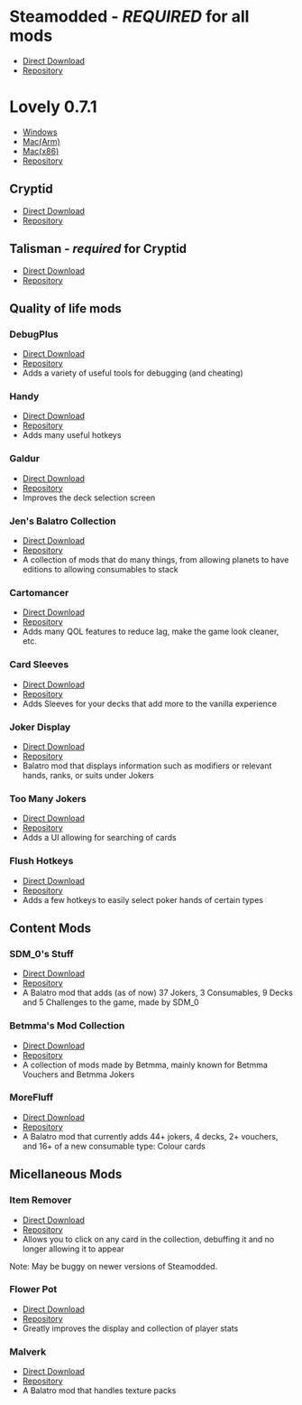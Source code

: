 # Steamodded - ***REQUIRED*** for all mods
- [Direct Download](https://github.com/Steamodded/smods/archive/refs/heads/main.zip)
- [Repository](https://github.com/Steamodded/smods)

# Lovely 0.7.1
- [Windows](https://github.com/ethangreen-dev/lovely-injector/releases/download/v0.7.1/lovely-x86_64-pc-windows-msvc.zip)
- [Mac(Arm)](https://github.com/ethangreen-dev/lovely-injector/releases/download/v0.7.1/lovely-aarch64-apple-darwin.tar.gz)
- [Mac(x86)](https://github.com/ethangreen-dev/lovely-injector/releases/download/v0.7.1/lovely-x86_64-apple-darwin.tar.gz)
- [Repository](https://github.com/ethangreen-dev/lovely-injector)

## Cryptid
- [Direct Download](https://github.com/MathIsFun0/Cryptid/archive/refs/heads/main.zip)
- [Repository](https://github.com/MathIsFun0/Cryptid)
## Talisman - ***required*** for Cryptid
- [Direct Download](https://github.com/MathIsFun0/Talisman/archive/refs/heads/main.zip)
- [Repository](https://github.com/MathIsFun0/Talisman)

## Quality of life mods

### DebugPlus
- [Direct Download](https://github.com/WilsontheWolf/DebugPlus/archive/refs/heads/master.zip)
- [Repository](https://github.com/WilsontheWolf/DebugPlus)
- Adds a variety of useful tools for debugging (and cheating)

### Handy
- [Direct Download](https://github.com/SleepyG11/HandyBalatro/archive/refs/heads/main.zip)
- [Repository](https://github.com/SleepyG11/HandyBalatro)
- Adds many useful hotkeys

### Galdur
- [Direct Download](https://github.com/Eremel/Galdur/archive/refs/heads/master.zip)
- [Repository](https://github.com/Eremel/Galdur)
- Improves the deck selection screen

### Jen's Balatro Collection
- [Direct Download](https://github.com/jenwalter666/JensBalatroCollection/archive/refs/heads/main.zip)
- [Repository](https://github.com/jenwalter666/JensBalatroCollection)
- A collection of mods that do many things, from allowing planets to have editions to allowing consumables to stack

### Cartomancer
- [Direct Download](https://github.com/stupxd/Cartomancer/archive/refs/heads/main.zip)
- [Repository](https://github.com/stupxd/Cartomancer)
- Adds many QOL features to reduce lag, make the game look cleaner, etc.

### Card Sleeves
- [Direct Download](https://github.com/larswijn/CardSleeves/archive/refs/heads/main.zip)
- [Repository](https://github.com/larswijn/CardSleeves)
- Adds Sleeves for your decks that add more to the vanilla experience

### Joker Display
- [Direct Download](https://github.com/nh6574/JokerDisplay/archive/refs/heads/main.zip)
- [Repository](https://github.com/nh6574/JokerDisplay)
- Balatro mod that displays information such as modifiers or relevant hands, ranks, or suits under Jokers

### Too Many Jokers
- [Direct Download](https://github.com/cg-223/toomanyjokers/archive/refs/heads/main.zip)
- [Repository](https://github.com/cg-223/toomanyjokers)
- Adds a UI allowing for searching of cards

### Flush Hotkeys
- [Direct Download](https://github.com/Agoraaa/FlushHotkeys/archive/refs/heads/main.zip)
- [Repository](https://github.com/Agoraaa/FlushHotkeys)
- Adds a few hotkeys to easily select poker hands of certain types

## Content Mods

### SDM_0's Stuff
- [Direct Download](https://github.com/SDM0/SDM_0-s-Stuff/archive/refs/heads/main.zip)
- [Repository](https://github.com/SDM0/SDM_0-s-Stuff)
- A Balatro mod that adds (as of now) 37 Jokers, 3 Consumables, 9 Decks and 5 Challenges to the game, made by SDM_0

### Betmma's Mod Collection
- [Direct Download](https://github.com/betmma/my_balatro_mods/archive/refs/heads/main.zip)
- [Repository](https://github.com/betmma/my_balatro_mods)
- A collection of mods made by Betmma, mainly known for Betmma Vouchers and Betmma Jokers

### MoreFluff
- [Direct Download](https://github.com/notmario/MoreFluff/archive/refs/heads/main.zip)
- [Repository](https://github.com/notmario/MoreFluff)
- A Balatro mod that currently adds 44+ jokers, 4 decks, 2+ vouchers, and 16+ of a new consumable type: Colour cards

## Micellaneous Mods

### Item Remover
- [Direct Download](https://github.com/art-muncher/Item-Remover/archive/refs/heads/main.zip)
- [Repository](https://github.com/art-muncher/Item-Remover)
- Allows you to click on any card in the collection, debuffing it and no longer allowing it to appear

Note: May be buggy on newer versions of Steamodded.

### Flower Pot
- [Direct Download](https://github.com/GauntletGames-2086/Flower-Pot/archive/refs/heads/main.zip)
- [Repository](https://github.com/GauntletGames-2086/Flower-Pot)
- Greatly improves the display and collection of player stats

### Malverk
- [Direct Download](https://github.com/Eremel/Malverk/archive/refs/heads/main.zip)
- [Repository](https://github.com/Eremel/Malverk)
- A Balatro mod that handles texture packs

